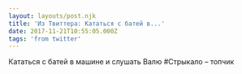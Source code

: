 ```yaml
---
layout: layouts/post.njk
title: 'Из Твиттера: Кататься с батей в...'
date: 2017-11-21T10:55:05.000Z
tags: 'from twitter'
---
```



Кататься с батей в машине и слушать Валю #Стрыкало – топчик
